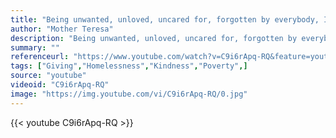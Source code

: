 ```yaml
---
title: "Being unwanted, unloved, uncared for, forgotten by everybody, I think that is a much greater hunger, a much greater poverty than the person who has nothing to eat."
author: "Mother Teresa"
description: "Being unwanted, unloved, uncared for, forgotten by everybody, I think that is a much greater hunger, a much greater poverty than the person who has nothing to eat. - Mother Teresa quotes from GetInspired365.com"
summary: ""
referenceurl: "https://www.youtube.com/watch?v=C9i6rApq-RQ&feature=youtube_gdata_player"
tags: ["Giving","Homelessness","Kindness","Poverty",]
source: "youtube"
videoid: "C9i6rApq-RQ"
image: "https://img.youtube.com/vi/C9i6rApq-RQ/0.jpg"
---
```


{{< youtube C9i6rApq-RQ >}}
